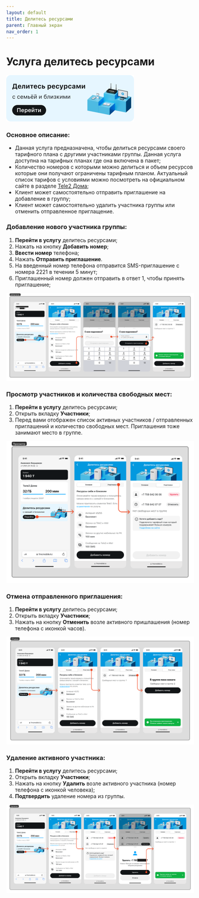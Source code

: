 ```yaml
---
layout: default
title: Делитесь ресурсами
parent: Главный экран
nav_order: 1
---
```


# Услуга делитесь ресурсами

![share-resources-banner](images/share-resources.png)

### Основное описание:

- Данная услуга предназначена, чтобы делиться ресурсами своего тарифного плана с другими участниками группы. Данная услуга доступна на тарифных планах где она включена в пакет;
- Количество номеров с которыми можно делиться и объем ресурсов которые они получают ограничены тарифным планом. Актуальный список тарифов с условиями можно посмотреть на официальном сайте в разделе [Tele2 Дома](https://tele2.kz/new/tele2home);
- Клиент может самостоятельно отправить приглашение на добавление в группу;
- Клиент может самостоятельно удалить участника группы или отменить отправленное приглащение.

### Добавление нового участника группы:

1. **Перейти в услугу** делитесь ресурсами;
2. Нажать на кнопку **Добавить номер**;
3. **Ввести номер** телефона;
4. Нажать **Отправить приглашение**.
5. На введенный номер телефона отправится SMS-приглашение с номера 2221 в течении 5 минут;
6. Приглашенный номер должен отправить в ответ 1, чтобы принять приглашение;

![share-resources-add](images/share-resources-add.png)

### Просмотр участников и количества свободных мест:

1. **Перейти в услугу** делитесь ресурсами;
2. Открыть вкладку **Участники**;
3. Перед вами отображен список активных участников / отправленных приглашений и количество свободных мест. Приглашения тоже занимают место в группе.

![share-resources-participants](images/share-resources-participants.png)

### Отмена отправленного приглашения:

1. **Перейти в услугу** делитесь ресурсами;
2. Открыть вкладку **Участники**;
3. Нажать на кнопку **Отменить** возле активного пришлашения (номер телефона с иконкой часов).

![share-resources-cancellation](images/share-resources-cancellation.png)

### Удаление активного участника:

1. **Перейти в услугу** делитесь ресурсами;
2. Открыть вкладку **Участники**;
3. Нажать на кнопку **Удалить** возле активного участника (номер телефона с иконкой человека);
4. **Подтвердить** удаление номера из группы.

![share-resources-deleting](images/share-resources-deleting.png)